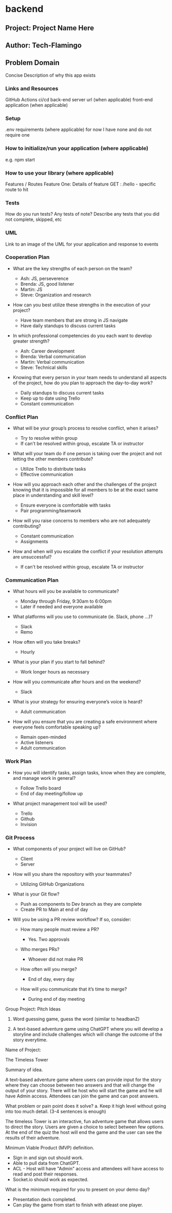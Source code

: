 # backend

## Project: Project Name Here

## Author: Tech-Flamingo 


## Problem Domain
Concise Description of why this app exists

### Links and Resources
GitHub Actions ci/cd
back-end server url (when applicable)
front-end application (when applicable)


### Setup
.env requirements (where applicable)
for now I have none and do not require one

### How to initialize/run your application (where applicable)
e.g. npm start


### How to use your library (where applicable)
Features / Routes
Feature One: Details of feature
GET : /hello - specific route to hit

### Tests
How do you run tests?
Any tests of note?
Describe any tests that you did not complete, skipped, etc


### UML
Link to an image of the UML for your application and response to events

### Cooperation Plan
- What are the key strengths of each person on the team?
    - Ash: JS, perseverence
    - Brenda: JS, good listener
    - Martin: JS
    - Steve: Organization and research

- How can you best utilize these strengths in the execution of your project?
    - Have team members that are strong in JS navigate
    - Have daily standups to discuss current tasks

- In which professional competencies do you each want to develop greater strength?
    - Ash: Career development
    - Brenda: Verbal communication
    - Martin: Verbal communication
    - Steve: Technical skills

- Knowing that every person in your team needs to understand all aspects of the project, how do you plan to approach the day-to-day work?
    - Daily standups to discuss current tasks
    - Keep up to date using Trello
    - Constant communication

### Conflict Plan
- What will be your group’s process to resolve conflict, when it arises?
    - Try to resolve within group
    - If can't be resolved within group, escalate TA or instructor

- What will your team do if one person is taking over the project and not letting the other members contribute?
    - Utilize Trello to distribute tasks
    - Effective communication

- How will you approach each other and the challenges of the project knowing that it is impossible for all members to be at the exact same place in understanding and skill level?
    - Ensure everyone is comfortable with tasks
    - Pair programming/teamwork

- How will you raise concerns to members who are not adequately contributing?
    - Constant communication
    - Assignments

- How and when will you escalate the conflict if your resolution attempts are unsuccessful?
    - If can't be resolved within group, escalate TA or instructor

### Communication Plan
- What hours will you be available to communicate?
    - Monday through Friday, 9:30am to 6:00pm
    - Later if needed and everyone available

- What platforms will you use to communicate (ie. Slack, phone …)?
    - Slack
    - Remo

- How often will you take breaks?
    - Hourly

- What is your plan if you start to fall behind?
    - Work longer hours as necessary

- How will you communicate after hours and on the weekend?
    - Slack

- What is your strategy for ensuring everyone’s voice is heard?
    - Adult communication

- How will you ensure that you are creating a safe environment where everyone feels comfortable speaking up?
    - Remain open-minded
    - Active listeners
    - Adult communication

### Work Plan
- How you will identify tasks, assign tasks, know when they are complete, and manage work in general?
    - Follow Trello board
    - End of day meeting/follow up

- What project management tool will be used?
    - Trello
    - Github
    - Invision

### Git Process
- What components of your project will live on GitHub?
    - Client
    - Server

- How will you share the repository with your teammates?
    - Utilizing GitHub Organizations

- What is your Git flow?
    - Push as components to Dev branch as they are complete
    - Create PR to Main at end of day

- Will you be using a PR review workflow? If so, consider:
    + How many people must review a PR?
      - Yes. Two approvals

    + Who merges PRs?
      - Whoever did not make PR

    + How often will you merge?
      - End of day, every day
      
    + How will you communicate that it’s time to merge?
      - During end of day meeting



Group Project: Pitch Ideas

1. Word guessing game, guess the word (similar to headbanZ)

2. A text-based adventure game using ChatGPT where you will develop a storyline and include challenges which will change the outcome of the story everytime.

Name of Project:

The Timeless Tower

Summary of idea.

A text-based adventure game where users can provide input for the story where they can choose between two answers and that will change the output of your story. There will be host who will start the game and he will have Admin access. Attendees can join the game and can post answers. 

What problem or pain point does it solve? a. Keep it high level without going into too much detail. (3-4 sentences is enough)

The timeless Tower is an interactive, fun adventure game that allows users to direct the story. Users are given a choice to select between few options. At the end of the quiz the host will end the game and the user can see the results of their adventure.


Minimum Viable Product (MVP) definition.

- Sign in and sign out should work.
- Able to pull data from ChatGPT.
- ACL - Host will have "Admin" access and attendees will have access to read and post their responses.
- Socket.io should work as expected.

What is the minimum required for you to present on your demo day?

- Presentation deck completed.
- Can play the game from start to finish with atleast one player.



      
